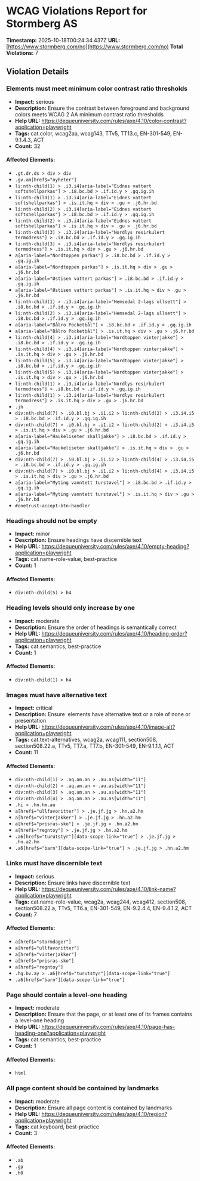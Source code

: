# WCAG Violations Report for Stormberg AS

**Timestamp:** 2025-10-18T00:24:34.437Z
**URL:** [https://www.stormberg.com/no](https://www.stormberg.com/no)
**Total Violations:** 7

## Violation Details

### Elements must meet minimum color contrast ratio thresholds

- **Impact:** serious
- **Description:** Ensure the contrast between foreground and background colors meets WCAG 2 AA minimum contrast ratio thresholds
- **Help URL:** https://dequeuniversity.com/rules/axe/4.10/color-contrast?application=playwright
- **Tags:** cat.color, wcag2aa, wcag143, TTv5, TT13.c, EN-301-549, EN-9.1.4.3, ACT
- **Count:** 32

#### Affected Elements:

- `.gt.dr.ds > div > div`
- `.gv.am[href$="nyheter"]`
- `li:nth-child(1) > .i3.i4[aria-label="Eidnes vattert softshellparkas"] > .i8.bc.bd > .if.id.y > .gq.ig.ih`
- `li:nth-child(1) > .i3.i4[aria-label="Eidnes vattert softshellparkas"] > .is.it.hq > div > .gu > .j6.hr.bd`
- `li:nth-child(2) > .i3.i4[aria-label="Eidnes vattert softshellparkas"] > .i8.bc.bd > .if.id.y > .gq.ig.ih`
- `li:nth-child(2) > .i3.i4[aria-label="Eidnes vattert softshellparkas"] > .is.it.hq > div > .gu > .j6.hr.bd`
- `li:nth-child(3) > .i3.i4[aria-label="Nordlys resirkulert termodress"] > .i8.bc.bd > .if.id.y > .gq.ig.ih`
- `li:nth-child(3) > .i3.i4[aria-label="Nordlys resirkulert termodress"] > .is.it.hq > div > .gu > .j6.hr.bd`
- `a[aria-label="Nordtoppen parkas"] > .i8.bc.bd > .if.id.y > .gq.ig.ih`
- `a[aria-label="Nordtoppen parkas"] > .is.it.hq > div > .gu > .j6.hr.bd`
- `a[aria-label="Østisen vattert parkas"] > .i8.bc.bd > .if.id.y > .gq.ig.ih`
- `a[aria-label="Østisen vattert parkas"] > .is.it.hq > div > .gu > .j6.hr.bd`
- `li:nth-child(1) > .i3.i4[aria-label="Hemsedal 2-lags ullsett"] > .i8.bc.bd > .if.id.y > .gq.ig.ih`
- `li:nth-child(2) > .i3.i4[aria-label="Hemsedal 2-lags ullsett"] > .i8.bc.bd > .if.id.y > .gq.ig.ih`
- `a[aria-label="Bålro Pocketbål"] > .i8.bc.bd > .if.id.y > .gq.ig.ih`
- `a[aria-label="Bålro Pocketbål"] > .is.it.hq > div > .gu > .j6.hr.bd`
- `li:nth-child(4) > .i3.i4[aria-label="Nordtoppen vinterjakke"] > .i8.bc.bd > .if.id.y > .gq.ig.ih`
- `li:nth-child(4) > .i3.i4[aria-label="Nordtoppen vinterjakke"] > .is.it.hq > div > .gu > .j6.hr.bd`
- `li:nth-child(5) > .i3.i4[aria-label="Nordtoppen vinterjakke"] > .i8.bc.bd > .if.id.y > .gq.ig.ih`
- `li:nth-child(5) > .i3.i4[aria-label="Nordtoppen vinterjakke"] > .is.it.hq > div > .gu > .j6.hr.bd`
- `li:nth-child(1) > .i3.i4[aria-label="Nordlys resirkulert termodress"] > .i8.bc.bd > .if.id.y > .gq.ig.ih`
- `li:nth-child(1) > .i3.i4[aria-label="Nordlys resirkulert termodress"] > .is.it.hq > div > .gu > .j6.hr.bd`
- `.jh`
- `div:nth-child(7) > .i0.bl.bj > .i1.i2 > li:nth-child(2) > .i3.i4.i5 > .i8.bc.bd > .if.id.y > .gq.ig.ih`
- `div:nth-child(7) > .i0.bl.bj > .i1.i2 > li:nth-child(2) > .i3.i4.i5 > .is.it.hq > div > .gu > .j6.hr.bd`
- `a[aria-label="Haukeliseter skalljakke"] > .i8.bc.bd > .if.id.y > .gq.ig.ih`
- `a[aria-label="Haukeliseter skalljakke"] > .is.it.hq > div > .gu > .j6.hr.bd`
- `div:nth-child(7) > .i0.bl.bj > .i1.i2 > li:nth-child(4) > .i3.i4.i5 > .i8.bc.bd > .if.id.y > .gq.ig.ih`
- `div:nth-child(7) > .i0.bl.bj > .i1.i2 > li:nth-child(4) > .i3.i4.i5 > .is.it.hq > div > .gu > .j6.hr.bd`
- `a[aria-label="Myting vanntett turstøvel"] > .i8.bc.bd > .if.id.y > .gq.ig.ih`
- `a[aria-label="Myting vanntett turstøvel"] > .is.it.hq > div > .gu > .j6.hr.bd`
- `#onetrust-accept-btn-handler`

### Headings should not be empty

- **Impact:** minor
- **Description:** Ensure headings have discernible text
- **Help URL:** https://dequeuniversity.com/rules/axe/4.10/empty-heading?application=playwright
- **Tags:** cat.name-role-value, best-practice
- **Count:** 1

#### Affected Elements:

- `div:nth-child(5) > h4`

### Heading levels should only increase by one

- **Impact:** moderate
- **Description:** Ensure the order of headings is semantically correct
- **Help URL:** https://dequeuniversity.com/rules/axe/4.10/heading-order?application=playwright
- **Tags:** cat.semantics, best-practice
- **Count:** 1

#### Affected Elements:

- `div:nth-child(1) > h4`

### Images must have alternative text

- **Impact:** critical
- **Description:** Ensure <img> elements have alternative text or a role of none or presentation
- **Help URL:** https://dequeuniversity.com/rules/axe/4.10/image-alt?application=playwright
- **Tags:** cat.text-alternatives, wcag2a, wcag111, section508, section508.22.a, TTv5, TT7.a, TT7.b, EN-301-549, EN-9.1.1.1, ACT
- **Count:** 11

#### Affected Elements:

- `div:nth-child(1) > .aq.am.an > .au.as[width="11"]`
- `div:nth-child(2) > .aq.am.an > .au.as[width="11"]`
- `div:nth-child(3) > .aq.am.an > .au.as[width="11"]`
- `div:nth-child(4) > .aq.am.an > .au.as[width="11"]`
- `.hi > .hn.hm.au`
- `a[href$="ullfavoritter"] > .je.jf.jg > .hn.a2.hm`
- `a[href$="vinterjakker"] > .je.jf.jg > .hn.a2.hm`
- `a[href$="prisras-sko"] > .je.jf.jg > .hn.a2.hm`
- `a[href$="regntoy"] > .je.jf.jg > .hn.a2.hm`
- `.a6[href$="turutstyr"][data-scope-link="true"] > .je.jf.jg > .hn.a2.hm`
- `.a6[href$="barn"][data-scope-link="true"] > .je.jf.jg > .hn.a2.hm`

### Links must have discernible text

- **Impact:** serious
- **Description:** Ensure links have discernible text
- **Help URL:** https://dequeuniversity.com/rules/axe/4.10/link-name?application=playwright
- **Tags:** cat.name-role-value, wcag2a, wcag244, wcag412, section508, section508.22.a, TTv5, TT6.a, EN-301-549, EN-9.2.4.4, EN-9.4.1.2, ACT
- **Count:** 7

#### Affected Elements:

- `a[href$="stormdager"]`
- `a[href$="ullfavoritter"]`
- `a[href$="vinterjakker"]`
- `a[href$="prisras-sko"]`
- `a[href$="regntoy"]`
- `.hg.bv.ay > .a6[href$="turutstyr"][data-scope-link="true"]`
- `.a6[href$="barn"][data-scope-link="true"]`

### Page should contain a level-one heading

- **Impact:** moderate
- **Description:** Ensure that the page, or at least one of its frames contains a level-one heading
- **Help URL:** https://dequeuniversity.com/rules/axe/4.10/page-has-heading-one?application=playwright
- **Tags:** cat.semantics, best-practice
- **Count:** 1

#### Affected Elements:

- `html`

### All page content should be contained by landmarks

- **Impact:** moderate
- **Description:** Ensure all page content is contained by landmarks
- **Help URL:** https://dequeuniversity.com/rules/axe/4.10/region?application=playwright
- **Tags:** cat.keyboard, best-practice
- **Count:** 3

#### Affected Elements:

- `.ab`
- `.gp`
- `.h0`
